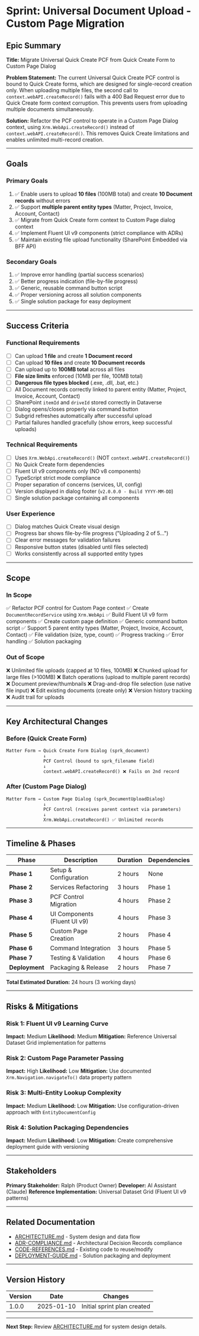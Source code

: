 # Sprint: Universal Document Upload - Custom Page Migration

## Epic Summary

**Title:** Migrate Universal Quick Create PCF from Quick Create Form to Custom Page Dialog

**Problem Statement:**
The current Universal Quick Create PCF control is bound to Quick Create forms, which are designed for single-record creation only. When uploading multiple files, the second call to `context.webAPI.createRecord()` fails with a 400 Bad Request error due to Quick Create form context corruption. This prevents users from uploading multiple documents simultaneously.

**Solution:**
Refactor the PCF control to operate in a Custom Page Dialog context, using `Xrm.WebApi.createRecord()` instead of `context.webAPI.createRecord()`. This removes Quick Create limitations and enables unlimited multi-record creation.

---

## Goals

### Primary Goals
1. ✅ Enable users to upload **10 files** (100MB total) and create **10 Document records** without errors
2. ✅ Support **multiple parent entity types** (Matter, Project, Invoice, Account, Contact)
3. ✅ Migrate from Quick Create form context to Custom Page dialog context
4. ✅ Implement Fluent UI v9 components (strict compliance with ADRs)
5. ✅ Maintain existing file upload functionality (SharePoint Embedded via BFF API)

### Secondary Goals
1. ✅ Improve error handling (partial success scenarios)
2. ✅ Better progress indication (file-by-file progress)
3. ✅ Generic, reusable command button script
4. ✅ Proper versioning across all solution components
5. ✅ Single solution package for easy deployment

---

## Success Criteria

### Functional Requirements
- [ ] Can upload **1 file** and create **1 Document record**
- [ ] Can upload **10 files** and create **10 Document records**
- [ ] Can upload up to **100MB total** across all files
- [ ] **File size limits** enforced (10MB per file, 100MB total)
- [ ] **Dangerous file types blocked** (.exe, .dll, .bat, etc.)
- [ ] All Document records correctly linked to parent entity (Matter, Project, Invoice, Account, Contact)
- [ ] SharePoint `itemId` and `driveId` stored correctly in Dataverse
- [ ] Dialog opens/closes properly via command button
- [ ] Subgrid refreshes automatically after successful upload
- [ ] Partial failures handled gracefully (show errors, keep successful uploads)

### Technical Requirements
- [ ] Uses `Xrm.WebApi.createRecord()` (NOT `context.webAPI.createRecord()`)
- [ ] No Quick Create form dependencies
- [ ] Fluent UI v9 components only (NO v8 components)
- [ ] TypeScript strict mode compliance
- [ ] Proper separation of concerns (services, UI, config)
- [ ] Version displayed in dialog footer (`v2.0.0.0 - Build YYYY-MM-DD`)
- [ ] Single solution package containing all components

### User Experience
- [ ] Dialog matches Quick Create visual design
- [ ] Progress bar shows file-by-file progress ("Uploading 2 of 5...")
- [ ] Clear error messages for validation failures
- [ ] Responsive button states (disabled until files selected)
- [ ] Works consistently across all supported entity types

---

## Scope

### In Scope
✅ Refactor PCF control for Custom Page context
✅ Create `DocumentRecordService` using `Xrm.WebApi`
✅ Build Fluent UI v9 form components
✅ Create custom page definition
✅ Generic command button script
✅ Support 5 parent entity types (Matter, Project, Invoice, Account, Contact)
✅ File validation (size, type, count)
✅ Progress tracking
✅ Error handling
✅ Solution packaging

### Out of Scope
❌ Unlimited file uploads (capped at 10 files, 100MB)
❌ Chunked upload for large files (>100MB)
❌ Batch operations (upload to multiple parent records)
❌ Document preview/thumbnails
❌ Drag-and-drop file selection (use native file input)
❌ Edit existing documents (create only)
❌ Version history tracking
❌ Audit trail for uploads

---

## Key Architectural Changes

### Before (Quick Create Form)
```
Matter Form → Quick Create Form Dialog (sprk_document)
              ↓
              PCF Control (bound to sprk_filename field)
              ↓
              context.webAPI.createRecord() ❌ Fails on 2nd record
```

### After (Custom Page Dialog)
```
Matter Form → Custom Page Dialog (sprk_DocumentUploadDialog)
              ↓
              PCF Control (receives parent context via parameters)
              ↓
              Xrm.WebApi.createRecord() ✅ Unlimited records
```

---

## Timeline & Phases

| Phase | Description | Duration | Dependencies |
|-------|-------------|----------|--------------|
| **Phase 1** | Setup & Configuration | 2 hours | None |
| **Phase 2** | Services Refactoring | 3 hours | Phase 1 |
| **Phase 3** | PCF Control Migration | 4 hours | Phase 2 |
| **Phase 4** | UI Components (Fluent UI v9) | 4 hours | Phase 3 |
| **Phase 5** | Custom Page Creation | 2 hours | Phase 4 |
| **Phase 6** | Command Integration | 3 hours | Phase 5 |
| **Phase 7** | Testing & Validation | 4 hours | Phase 6 |
| **Deployment** | Packaging & Release | 2 hours | Phase 7 |

**Total Estimated Duration:** 24 hours (3 working days)

---

## Risks & Mitigations

### Risk 1: Fluent UI v9 Learning Curve
**Impact:** Medium
**Likelihood:** Medium
**Mitigation:** Reference Universal Dataset Grid implementation for patterns

### Risk 2: Custom Page Parameter Passing
**Impact:** High
**Likelihood:** Low
**Mitigation:** Use documented `Xrm.Navigation.navigateTo()` data property pattern

### Risk 3: Multi-Entity Lookup Complexity
**Impact:** Medium
**Likelihood:** Low
**Mitigation:** Use configuration-driven approach with `EntityDocumentConfig`

### Risk 4: Solution Packaging Dependencies
**Impact:** Medium
**Likelihood:** Low
**Mitigation:** Create comprehensive deployment guide with versioning

---

## Stakeholders

**Primary Stakeholder:** Ralph (Product Owner)
**Developer:** AI Assistant (Claude)
**Reference Implementation:** Universal Dataset Grid (Fluent UI v9 patterns)

---

## Related Documentation

- [ARCHITECTURE.md](./ARCHITECTURE.md) - System design and data flow
- [ADR-COMPLIANCE.md](./ADR-COMPLIANCE.md) - Architectural Decision Records compliance
- [CODE-REFERENCES.md](./CODE-REFERENCES.md) - Existing code to reuse/modify
- [DEPLOYMENT-GUIDE.md](./DEPLOYMENT-GUIDE.md) - Solution packaging and deployment

---

## Version History

| Version | Date | Changes |
|---------|------|---------|
| 1.0.0 | 2025-01-10 | Initial sprint plan created |

---

**Next Step:** Review [ARCHITECTURE.md](./ARCHITECTURE.md) for system design details.
